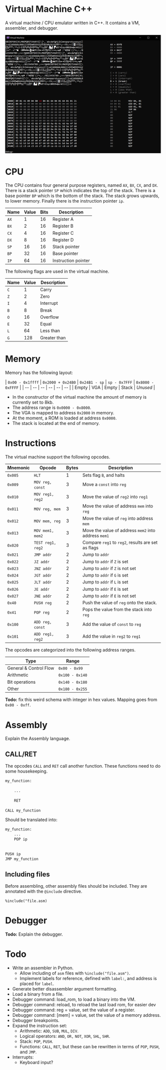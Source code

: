 # Virtual Machine C++

A virtual machine / CPU emulator written in C++. It contains a VM, assembler, and debugger.

![VM screenshot](vm.png)

# CPU

The CPU contains four general purpose registers, named `AX`, `BX`, `CX`, and `DX`. There is a stack pointer `SP` which indicates the top of the stack. There is a base pointer `BP` which is the bottom of the stack. The stack grows upwards, to lower memory. Finally there is the instruction pointer `ip`.

|Name | Value | Bits | Description |
| -- | -- |-- | -- |
|`AX` | 1 | 16 | Register A | 
|`BX` | 2 | 16 | Register B | 
|`CX` | 4 | 16 | Register C | 
|`DX` | 8 | 16 | Register D | 
|`SP` | 16 | 16 | Stack pointer | 
|`BP` | 32 | 16 | Base pointer | 
|`IP` | 64 | 16 | Instruction pointer | 

The following flags are used in the virtual machine.

|Name | Value | Description |
| -- | -- | -- |
|`C` | 1  | Carry | 
|`Z` | 2  | Zero | 
|`I` | 4  | Interrupt | 
|`B` | 8  | Break | 
|`O` | 16  | Overflow | 
|`E` | 32  | Equal | 
|`L` | 64  | Less than | 
|`G` | 128  | Greater than | 


# Memory

Memory has the following layout:

| `0x00 - 0x1ffff` | `0x2000 + 0x24B0`  | `0x24B1 - sp` | `sp - 0x7FFF` | `0x8000 - 0xFFFF` |
| -- | -- | -- | -- | -- | -- |
| Empty | VGA | Empty | Stack | _Unused_ |

 * In the constructor of the virtual machine the amount of memory is currently set to 8kb.
 * The address range is `0x0000 - 0x8000`.
 * The VGA is mapped to address `0x2000` in memory. 
 * At the moment, a ROM is loaded at address `0x0000`.
 * The stack is located at the end of memory.

# Instructions

The virtual machine support the following opcodes.

| Mnemonic | Opcode | Bytes | Description | 
| -- | -- | -- | -- |
| `0x005` | `HLT` | 1 | Sets flag `B`, and halts |
| `0x009` | `MOV reg, const` | 3 | Move a `const` into `reg` |
| `0x010` | `MOV reg1, reg2` | 3 | Move the value of `reg2` into `reg1` |
| `0x011` | `MOV reg, mem` | 3 | Move the value of address `mem` into `reg` |
| `0x012` | `MOV mem, reg` | 3 | Move the value of `reg` into address `mem` |
| `0x013` | `MOV mem1, mem2` | 3 | Move the value of address `mem2` into address `mem1` |
| `0x020` | `TEST reg1, reg2` | 3 | Compare `reg1` to `reg2`, results are set as flags |
| `0x021` | `JMP addr` | 2 | Jump to `addr` |
| `0x022` | `JZ addr` | 2 | Jump to `addr` if `Z` is set |
| `0x023` | `JNZ addr` | 2 | Jump to `addr` if `Z` is not set |
| `0x024` | `JGT addr` | 2 | Jump to `addr` if `G` is set |
| `0x025` | `JLT addr` | 2 | Jump to `addr` if `L` is set |
| `0x026` | `JE addr` | 2 | Jump to `addr` if `E` is set |
| `0x027` | `JNE addr` | 2 | Jump to `addr` if `E` is not set |
| `0x40` | `PUSH reg` | 2 | Push the value of `reg` onto the stack. |
| `0x41` | `POP reg` | 2 | Pops the value from the stack into `reg` |
| `0x100` | `ADD reg, const` | 3 | Add the value of `const` to `reg` |
| `0x101` | `ADD reg1, reg2` | 3 | Add the value in `reg2` to `reg1` |

The opcodes are categorized into the following address ranges.

|Type | Range |
|--|--|
| General & Control Flow | `0x00 - 0x99` |
| Arithmetic | `0x100 - 0x140` |
| Bit operations | `0x140 - 0x180` |
| Other | `0x180 - 0x255` |

**Todo:** fix this weird schema with integer in hex values. Mapping goes from `0x00 - 0xff`.

# Assembly

Explain the Assembly language.

## CALL/RET

The opcodes `CALL` and `RET` call another function. These functions need to do some housekeeping.

```
my_function:

    ...

    RET

CALL my_function
```

Should be translated into:

```
my_function:
    ...
    POP ip


PUSH ip
JMP my_function
```

## Including files

Before assembling, other assembly files should be included. They are annotated with the `@include` directive.

```
%include("file.asm)
```

# Debugger

**Todo:** Explain the debugger.

# Todo

 * Write an assembler in Python.
   * Allow including of `asm` files with `%include("file.asm")`.
   * Implement labels for reference, defined with `label:`, and address is placed for `label`.
 * Generate better disassembler argument formatting.
 * Load a binary from a file.
 * Debugger command: load_rom, to load a binary into the VM.
 * Debugger command: reload, to reload the last load rom, for easier dev
 * Debugger command: reg = value, set the value of a register.
 * Debugger command: [mem] = value, set the value of a memory address.
 * Debugger breakpoints.
 * Expand the instruction set:
   * Arithmetic: `ADD`, `SUB`, `MUL`, `DIV`.
   * Logical operators: `AND`, `OR,` `NOT`, `XOR`, `SHL`, `SHR`.
   * Stack: `POP`, `PUSH`.
   * Functions: `CALL`, `RET`, but these can be rewritten in terms of `POP`, `PUSH`, and `JMP`.
 * Interrupts:
   * Keyboard input?
